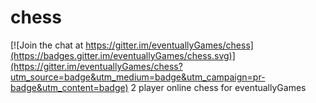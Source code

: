 # chess

[![Join the chat at https://gitter.im/eventuallyGames/chess](https://badges.gitter.im/eventuallyGames/chess.svg)](https://gitter.im/eventuallyGames/chess?utm_source=badge&utm_medium=badge&utm_campaign=pr-badge&utm_content=badge)
2 player online chess for eventuallyGames
